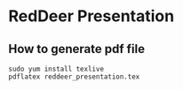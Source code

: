 # RedDeer Presentation

## How to generate pdf file

    sudo yum install texlive
    pdflatex reddeer_presentation.tex

